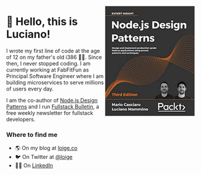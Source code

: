 <a href="https://nodejsdp.link"><img width="240" align="right" src="https://github.com/lmammino/lmammino/blob/master/nodejsdp.jpg?raw=true"></a>

# 👋 Hello, this is Luciano!

I wrote my first line of code at the age of 12 on my father's old i386 👨‍💻. Since then, I never stopped coding. I am currently working at  FabFitFun as Principal Software Engineer where I am building microservices to serve millions of users every day.

I am the co-author of [Node.js Design Patterns](https://nodejsdp.link) and I run [Fullstack Bulletin](fstack.link), a free weekly newsletter for fullstack developers.

### Where to find me

- 🌎 On my blog at [loige.co](https://loige.co)
- 🐦 On Twitter at [@loige](https://twitter.com/loige)
- 👨‍💼 On [LinkedIn](https://www.linkedin.com/in/lucianomammino/)
